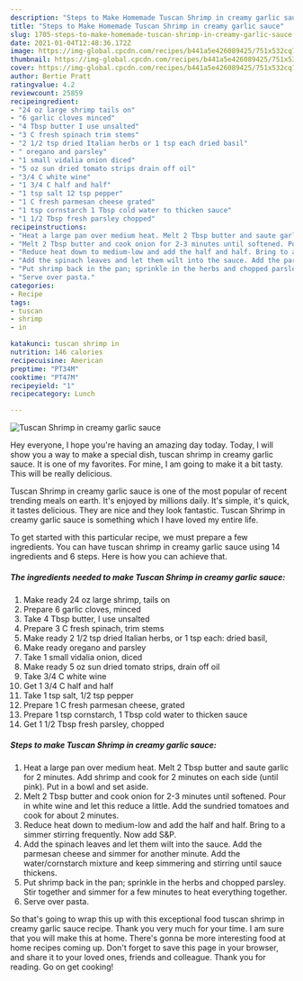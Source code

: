 ```yaml
---
description: "Steps to Make Homemade Tuscan Shrimp in creamy garlic sauce"
title: "Steps to Make Homemade Tuscan Shrimp in creamy garlic sauce"
slug: 1705-steps-to-make-homemade-tuscan-shrimp-in-creamy-garlic-sauce
date: 2021-01-04T12:48:36.172Z
image: https://img-global.cpcdn.com/recipes/b441a5e426089425/751x532cq70/tuscan-shrimp-in-creamy-garlic-sauce-recipe-main-photo.jpg
thumbnail: https://img-global.cpcdn.com/recipes/b441a5e426089425/751x532cq70/tuscan-shrimp-in-creamy-garlic-sauce-recipe-main-photo.jpg
cover: https://img-global.cpcdn.com/recipes/b441a5e426089425/751x532cq70/tuscan-shrimp-in-creamy-garlic-sauce-recipe-main-photo.jpg
author: Bertie Pratt
ratingvalue: 4.2
reviewcount: 25859
recipeingredient:
- "24 oz large shrimp tails on"
- "6 garlic cloves minced"
- "4 Tbsp butter I use unsalted"
- "3 C fresh spinach trim stems"
- "2 1/2 tsp dried Italian herbs or 1 tsp each dried basil"
- " oregano and parsley"
- "1 small vidalia onion diced"
- "5 oz sun dried tomato strips drain off oil"
- "3/4 C white wine"
- "1 3/4 C half and half"
- "1 tsp salt 12 tsp pepper"
- "1 C fresh parmesan cheese grated"
- "1 tsp cornstarch 1 Tbsp cold water to thicken sauce"
- "1 1/2 Tbsp fresh parsley chopped"
recipeinstructions:
- "Heat a large pan over medium heat. Melt 2 Tbsp butter and saute garlic for 2 minutes. Add shrimp and cook for 2 minutes on each side (until pink). Put in a bowl and set aside."
- "Melt 2 Tbsp butter and cook onion for 2-3 minutes until softened. Pour in white wine and let this reduce a little. Add the sundried tomatoes and cook for about 2 minutes."
- "Reduce heat down to medium-low and add the half and half. Bring to a simmer stirring frequently. Now add S&amp;P."
- "Add the spinach leaves and let them wilt into the sauce. Add the parmesan cheese and simmer for another minute. Add the water/cornstarch mixture and keep simmering and stirring until sauce thickens."
- "Put shrimp back in the pan; sprinkle in the herbs and chopped parsley. Stir together and simmer for a few minutes to heat everything together."
- "Serve over pasta."
categories:
- Recipe
tags:
- tuscan
- shrimp
- in

katakunci: tuscan shrimp in 
nutrition: 146 calories
recipecuisine: American
preptime: "PT34M"
cooktime: "PT47M"
recipeyield: "1"
recipecategory: Lunch

---
```



![Tuscan Shrimp in creamy garlic sauce](https://img-global.cpcdn.com/recipes/b441a5e426089425/751x532cq70/tuscan-shrimp-in-creamy-garlic-sauce-recipe-main-photo.jpg)

Hey everyone, I hope you're having an amazing day today. Today, I will show you a way to make a special dish, tuscan shrimp in creamy garlic sauce. It is one of my favorites. For mine, I am going to make it a bit tasty. This will be really delicious.

Tuscan Shrimp in creamy garlic sauce is one of the most popular of recent trending meals on earth. It's enjoyed by millions daily. It's simple, it's quick, it tastes delicious. They are nice and they look fantastic. Tuscan Shrimp in creamy garlic sauce is something which I have loved my entire life.




To get started with this particular recipe, we must prepare a few ingredients. You can have tuscan shrimp in creamy garlic sauce using 14 ingredients and 6 steps. Here is how you can achieve that.

<!--inarticleads1-->

##### The ingredients needed to make Tuscan Shrimp in creamy garlic sauce:

1. Make ready 24 oz large shrimp, tails on
1. Prepare 6 garlic cloves, minced
1. Take 4 Tbsp butter, I use unsalted
1. Prepare 3 C fresh spinach, trim stems
1. Make ready 2 1/2 tsp dried Italian herbs, or 1 tsp each: dried basil,
1. Make ready  oregano and parsley
1. Take 1 small vidalia onion, diced
1. Make ready 5 oz sun dried tomato strips, drain off oil
1. Take 3/4 C white wine
1. Get 1 3/4 C half and half
1. Take 1 tsp salt, 1/2 tsp pepper
1. Prepare 1 C fresh parmesan cheese, grated
1. Prepare 1 tsp cornstarch, 1 Tbsp cold water to thicken sauce
1. Get 1 1/2 Tbsp fresh parsley, chopped




<!--inarticleads2-->

##### Steps to make Tuscan Shrimp in creamy garlic sauce:

1. Heat a large pan over medium heat. Melt 2 Tbsp butter and saute garlic for 2 minutes. Add shrimp and cook for 2 minutes on each side (until pink). Put in a bowl and set aside.
1. Melt 2 Tbsp butter and cook onion for 2-3 minutes until softened. Pour in white wine and let this reduce a little. Add the sundried tomatoes and cook for about 2 minutes.
1. Reduce heat down to medium-low and add the half and half. Bring to a simmer stirring frequently. Now add S&amp;P.
1. Add the spinach leaves and let them wilt into the sauce. Add the parmesan cheese and simmer for another minute. Add the water/cornstarch mixture and keep simmering and stirring until sauce thickens.
1. Put shrimp back in the pan; sprinkle in the herbs and chopped parsley. Stir together and simmer for a few minutes to heat everything together.
1. Serve over pasta.




So that's going to wrap this up with this exceptional food tuscan shrimp in creamy garlic sauce recipe. Thank you very much for your time. I am sure that you will make this at home. There's gonna be more interesting food at home recipes coming up. Don't forget to save this page in your browser, and share it to your loved ones, friends and colleague. Thank you for reading. Go on get cooking!
